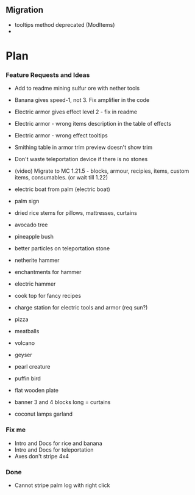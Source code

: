 ## Migration
- tooltips method deprecated (ModItems)
- 

# Plan

### Feature Requests and Ideas
- Add to readme mining sulfur ore with nether tools
- Banana gives speed-1, not 3. Fix amplifier in the code
- Electric armor gives effect level 2 - fix in readme
- Electric armor - wrong items description in the table of effects
- Electric armor - wrong effect tooltips
- Smithing table in armor trim preview doesn't show trim
- Don't waste teleportation device if there is no stones


- (video) Migrate to MC 1.21.5 - blocks, armour, recipies, items, custom items, consumables.
  (or wait till 1.22)
- electric boat from palm (electric boat)
- palm sign
- dried rice stems for pillows, mattresses, curtains
- avocado tree
- pineapple bush
- better particles on teleportation stone
- netherite hammer
- enchantments for hammer
- electric hammer
- cook top for fancy recipes
- charge station for electric tools and armor (req sun?)
- pizza
- meatballs
- volcano
- geyser
- pearl creature
- puffin bird
- flat wooden plate
- banner 3 and 4 blocks long = curtains
- coconut lamps garland

### Fix me
- Intro and Docs for rice and banana
- Intro and Docs for teleportation
- Axes don't stripe 4x4

### Done
- Cannot stripe palm log with right click


